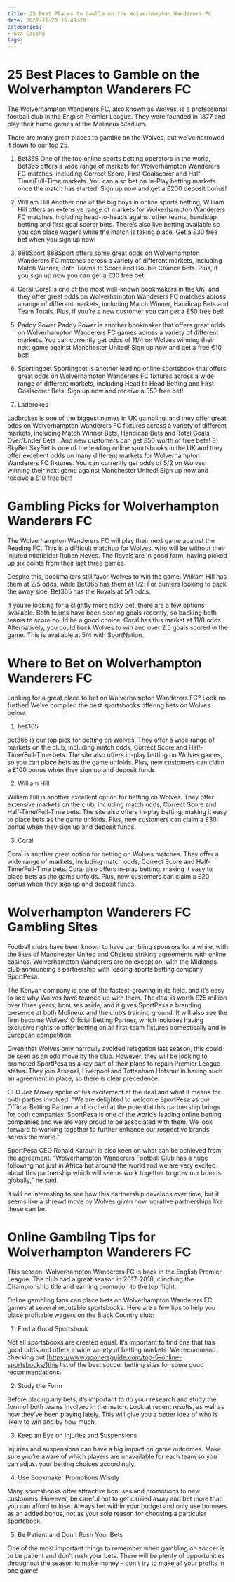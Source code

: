 ```yaml
---
title: 25 Best Places to Gamble on the Wolverhampton Wanderers FC 
date: 2022-11-20 15:49:20
categories:
- Gta Casino
tags:
---
```



#  25 Best Places to Gamble on the Wolverhampton Wanderers FC 

The Wolverhampton Wanderers FC, also known as Wolves, is a professional football club in the English Premier League. They were founded in 1877 and play their home games at the Molineux Stadium.

There are many great places to gamble on the Wolves, but we’ve narrowed it down to our top 25.

1. Bet365 
One of the top online sports betting operators in the world, Bet365 offers a wide range of markets for Wolverhampton Wanderers FC matches, including Correct Score, First Goalscorer and Half-Time/Full-Time markets. You can also bet on In-Play betting markets once the match has started. Sign up now and get a £200 deposit bonus! 

2. William Hill 
Another one of the big boys in online sports betting, William Hill offers an extensive range of markets for Wolverhampton Wanderers FC matches, including head-to-heads against other teams, handicap betting and first goal scorer bets. There’s also live betting available so you can place wagers while the match is taking place. Get a £30 free bet when you sign up now! 

3. 888Sport 
888Sport offers some great odds on Wolverhampton Wanderers FC matches across a variety of different markets, including Match Winner, Both Teams to Score and Double Chance bets. Plus, if you sign up now you can get a £30 free bet! 

4. Coral 
Coral is one of the most well-known bookmakers in the UK, and they offer great odds on Wolverhampton Wanderers FC matches across a range of different markets, including Match Winner, Handicap Bets and Team Totals. Plus, if you’re a new customer you can get a £50 free bet! 

5. Paddy Power 
Paddy Power is another bookmaker that offers great odds on Wolverhampton Wanderers FC games across a variety of different markets. You can currently get odds of 11/4 on Wolves winning their next game against Manchester United! Sign up now and get a free €10 bet! 

6. Sportingbet 
Sportingbet is another leading online sportsbook that offers great odds on Wolverhampton Wanderers FC fixtures across a wide range of different markets, including Head to Head Betting and First Goalscorer Bets. Sign up now and receive a £50 free bet! 
7. Ladbrokes 

Ladbrokes is one of the biggest names in UK gambling, and they offer great odds on Wolverhampton Wanderers FC fixtures across a variety of different markets, including Match Winner Bets, Handicap Bets and Total Goals Over/Under Bets . And new customers can get £50 worth of free bets!  8) SkyBet SkyBet is one of the leading online sportsbooks in the UK and they offer excellent odds on many different markets for Wolverhampton Wanderers FC fixtures. You can currently get odds of 5/2 on Wolves winning their next game against Manchester United! Sign up now and receive a £10 free bet!

#  Gambling Picks for Wolverhampton Wanderers FC 

The Wolverhampton Wanderers FC will play their next game against the Reading FC. This is a difficult matchup for Wolves, who will be without their injured midfielder Ruben Neves. The Royals are in good form, having picked up six points from their last three games.

Despite this, bookmakers still favor Wolves to win the game. William Hill has them at 2/5 odds, while Bet365 has them at 1/2. For punters looking to back the away side, Bet365 has the Royals at 5/1 odds.

If you’re looking for a slightly more risky bet, there are a few options available. Both teams have been scoring goals recently, so backing both teams to score could be a good choice. Coral has this market at 11/8 odds. Alternatively, you could back Wolves to win and over 2.5 goals scored in the game. This is available at 5/4 with SportNation.

#  Where to Bet on Wolverhampton Wanderers FC 

Looking for a great place to bet on Wolverhampton Wanderers FC? Look no further! We’ve compiled the best sportsbooks offering bets on Wolves below.

1. bet365 

bet365 is our top pick for betting on Wolves. They offer a wide range of markets on the club, including match odds, Correct Score and Half-Time/Full-Time bets. The site also offers in-play betting on Wolves games, so you can place bets as the game unfolds. Plus, new customers can claim a £100 bonus when they sign up and deposit funds.

2. William Hill 

William Hill is another excellent option for betting on Wolves. They offer extensive markets on the club, including match odds, Correct Score and Half-Time/Full-Time bets. The site also offers in-play betting, making it easy to place bets as the game unfolds. Plus, new customers can claim a £30 bonus when they sign up and deposit funds.

3. Coral 

Coral is another great option for betting on Wolves matches. They offer a wide range of markets, including match odds, Correct Score and Half-Time/Full-Time bets. Coral also offers in-play betting, making it easy to place bets as the game unfolds. Plus, new customers can claim a £20 bonus when they sign up and deposit funds.

#  Wolverhampton Wanderers FC Gambling Sites 

Football clubs have been known to have gambling sponsors for a while, with the likes of Manchester United and Chelsea striking agreements with online casinos. Wolverhampton Wanderers are no exception, with the Midlands club announcing a partnership with leading sports betting company SportPesa.

The Kenyan company is one of the fastest-growing in its field, and it’s easy to see why Wolves have teamed up with them. The deal is worth £25 million over three years, bonuses aside, and it gives SportPesa a branding presence at both Molineux and the club’s training ground. It will also see the firm become Wolves’ Official Betting Partner, which includes having exclusive rights to offer betting on all first-team fixtures domestically and in European competition.

Given that Wolves only narrowly avoided relegation last season, this could be seen as an odd move by the club. However, they will be looking to promoted SportPesa as a key part of their plans to regain Premier League status. They join Arsenal, Liverpool and Tottenham Hotspur in having such an agreement in place, so there is clear precedence.

CEO Jez Moxey spoke of his excitement at the deal and what it means for both parties involved. “We are delighted to welcome SportPesa as our Official Betting Partner and excited at the potential this partnership brings for both companies. SportPesa is one of the world’s leading online betting companies and we are very proud to be associated with them. We look forward to working together to further enhance our respective brands across the world.”

SportPesa CEO Ronald Karauri is also keen on what can be achieved from the agreement. “Wolverhampton Wanderers Football Club has a huge following not just in Africa but around the world and we are very excited about this partnership which will see us work together to grow our brands globally,” he said.

It will be interesting to see how this partnership develops over time, but it seems like a shrewd move by Wolves given how lucrative partnerships like these can be.

#  Online Gambling Tips for Wolverhampton Wanderers FC

This season, Wolverhampton Wanderers FC is back in the English Premier League. The club had a great season in 2017-2018, clinching the Championship title and earning promotion to the top flight.

Online gambling fans can place bets on Wolverhampton Wanderers FC games at several reputable sportsbooks. Here are a few tips to help you place profitable wagers on the Black Country club:

1. Find a Good Sportsbook

Not all sportsbooks are created equal. It’s important to find one that has good odds and offers a wide variety of betting markets. We recommend checking out [https://www.goonersguide.com/top-5-online-sportsbooks/]this list of the best soccer betting sites for some good recommendations.

2. Study the Form

Before placing any bets, it’s important to do your research and study the form of both teams involved in the match. Look at recent results, as well as how they’ve been playing lately. This will give you a better idea of who is likely to win and by how much.

3. Keep an Eye on Injuries and Suspensions

Injuries and suspensions can have a big impact on game outcomes. Make sure you’re aware of which players are unavailable for each team so you can adjust your betting choices accordingly.

4. Use Bookmaker Promotions Wisely

Many sportsbooks offer attractive bonuses and promotions to new customers. However, be careful not to get carried away and bet more than you can afford to lose. Always bet within your budget and only use bonuses as an added bonus, not as your sole reason for choosing a particular sportsbook.


5) Be Patient and Don't Rush Your Bets

One of the most important things to remember when gambling on soccer is to be patient and don't rush your bets. There will be plenty of opportunities throughout the season to make money - don't try to make all your profits in one game!